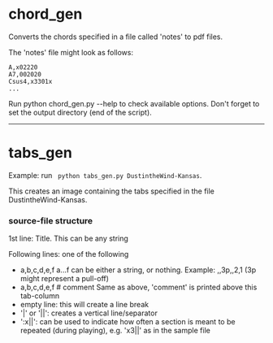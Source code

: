 # chord_gen

Converts the chords specified in a file called 'notes' to pdf files.

The 'notes' file might look as follows:

```
A,x02220
A7,002020
Csus4,x3301x
...
```

Run python chord_gen.py --help to check available options. Don't forget to set the output directory (end of the script).

---

# tabs_gen

Example: run ` python tabs_gen.py DustintheWind-Kansas`.

This creates an image containing the tabs specified in the file DustintheWind-Kansas.

### source-file structure

1st line: Title. This can be any string

Following lines: one of the following

* a,b,c,d,e,f 
	a...f can be either a string, or nothing. 
	Example: ,,3p,,2,1 (3p might represent a pull-off)
* a,b,c,d,e,f # comment
	Same as above, 'comment' is printed above this tab-column
* empty line: this will create a line break
* '|' or '||': creates a vertical line/separator
* ':x||': can be used to indicate how often a section is meant to be repeated (during playing), e.g. 'x3||' as in the sample file